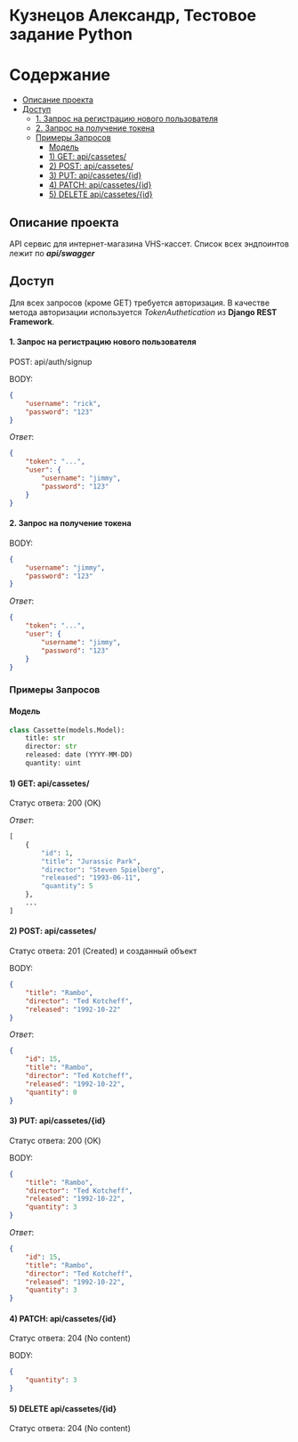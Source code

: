 # Кузнецов Александр, Тестовое задание Python

# Содержание
- [Описание проекта](#-)
- [Доступ](#)
    - [1. Запрос на регистрацию нового пользователя](#1-----)
    - [2. Запрос на получение токена](#2----)
  - [Примеры Запросов](#-)
    - [Модель](#)
    - [1) GET: api/cassetes/](#1-get-apicassetes)
    - [2) POST: api/cassetes/](#2-post-apicassetes)
    - [3) PUT: api/cassetes/{id}](#3-put-apicassetesid)
    - [4) PATCH: api/cassetes/{id}](#4-patch-apicassetesid)
    - [5) DELETE api/cassetes/{id}](#5-delete-apicassetesid)


## Описание проекта
API сервис для интернет-магазина VHS-кассет. Список всех эндпоинтов лежит по **_api/swagger_**


## Доступ

Для всех запросов (кроме GET) требуется авторизация. В качестве метода авторизации используется _TokenAuthetication_ из **Django REST Framework**.

#### 1. Запрос на регистрацию нового пользователя

POST: api/auth/signup

BODY:
```json
{
    "username": "rick",
    "password": "123"
}
```

_Ответ_:
```json
{
    "token": "...",
    "user": {
        "username": "jimmy",
        "password": "123"
    }
}
```

#### 2. Запрос на получение токена

BODY:
```json
{
    "username": "jimmy",
    "password": "123"
}
```

_Ответ_:
```json
{
    "token": "...",
    "user": {
        "username": "jimmy",
        "password": "123"
    }
}
```

### Примеры Запросов

#### Модель
```python
class Cassette(models.Model):
    title: str
    director: str
    released: date (YYYY-MM-DD)
    quantity: uint
```

#### 1) GET: api/cassetes/

Статус ответа: 200 (OK)

_Ответ_:

```python
[
    {
        "id": 1,
        "title": "Jurassic Park",
        "director": "Steven Spielberg",
        "released": "1993-06-11",
        "quantity": 5
    },
    ...
]
```


#### 2) POST: api/cassetes/

Статус ответа: 201 (Created) и созданный объект

BODY:
```json
{
    "title": "Rambo",
    "director": "Ted Kotcheff",
    "released": "1992-10-22"
}
```

_Ответ_:
```json
{
    "id": 15,
    "title": "Rambo",
    "director": "Ted Kotcheff",
    "released": "1992-10-22",
    "quantity": 0
}
```


#### 3) PUT: api/cassetes/{id}

Статус ответа: 200 (OK)

BODY:

```json
{
    "title": "Rambo",
    "director": "Ted Kotcheff",
    "released": "1992-10-22",
    "quantity": 3
}
```


_Ответ_:
```json
{
    "id": 15,
    "title": "Rambo",
    "director": "Ted Kotcheff",
    "released": "1992-10-22",
    "quantity": 3
}
```



#### 4) PATCH: api/cassetes/{id}

Статус ответа: 204 (No content)

BODY:
```json
{
    "quantity": 3
}
```



#### 5) DELETE api/cassetes/{id}

Статус ответа: 204 (No content)